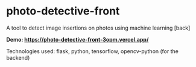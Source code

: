 # photo-detective-front
A tool to detect image insertions on photos using machine learning [back]

**Demo: https://photo-detective-front-3opm.vercel.app/**

Technologies used: flask, python, tensorflow, opencv-python (for the backend)
